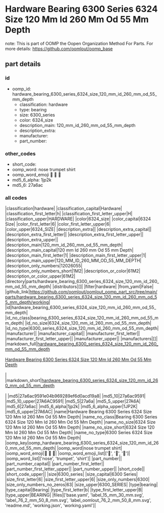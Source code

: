 # Hardware Bearing 6300 Series 6324 Size 120 Mm Id 260 Mm Od 55 Mm Depth  

note: This is part of OOMP the Oopen Organization Method For Parts. For more details: https://github.com/oomlout/oomp_base

##  part details





### id
* oomp_id: hardware_bearing_6300_series_6324_size_120_mm_id_260_mm_od_55_mm_depth
  * classification: hardware
  * type: bearing
  * size: 6300_series
  * color: 6324_size
  * description_main: 120_mm_id_260_mm_od_55_mm_depth
  * description_extra: 
  * manufacturer: 
  * part_number: 

### other_codes
* short_code: 
* oomp_word: nose trumpet shirt
* oomp_word_emoji :nose: :trumpet: :shirt:
* md5_6_alpha: 1jp2k
* md5_6: 27a6ac

### all codes 
|classification|hardware|
|classification_capital|Hardware|
|classification_first_letter|h|
|classification_first_letter_upper|H|
|classification_upper|HARDWARE|
|color|6324_size|
|color_capital|6324 Size|
|color_first_letter|6|
|color_first_letter_upper|6|
|color_upper|6324_SIZE|
|description_extra||
|description_extra_capital||
|description_extra_first_letter||
|description_extra_first_letter_upper||
|description_extra_upper||
|description_main|120_mm_id_260_mm_od_55_mm_depth|
|description_main_capital|120 mm Id 260 mm Od 55 mm Depth|
|description_main_first_letter|1|
|description_main_first_letter_upper|1|
|description_main_upper|120_MM_ID_260_MM_OD_55_MM_DEPTH|
|description_only_numbers|12026055|
|description_only_numbers_short|1M2|
|description_or_color|61M2|
|description_or_color_upper|61M2|
|directory|parts/hardware_bearing_6300_series_6324_size_120_mm_id_260_mm_od_55_mm_depth|
|distributors|[]|
|filter|hardware|
|from_yaml|False|
|github_link|https://github.com/oomlout/oomlout_oomp_part_src/tree/main/parts/hardware_bearing_6300_series_6324_size_120_mm_id_260_mm_od_55_mm_depth/working|
|id|hardware_bearing_6300_series_6324_size_120_mm_id_260_mm_od_55_mm_depth|
|id_no_class|bearing_6300_series_6324_size_120_mm_id_260_mm_od_55_mm_depth|
|id_no_size|6324_size_120_mm_id_260_mm_od_55_mm_depth|
|id_no_type|6300_series_6324_size_120_mm_id_260_mm_od_55_mm_depth|
|manufacturer||
|manufacturer_capital||
|manufacturer_first_letter||
|manufacturer_first_letter_upper||
|manufacturer_upper||
|manufacturers|[]|
|markdown_full|[hardware_bearing_6300_series_6324_size_120_mm_id_260_mm_od_55_mm_depth](https://github.com/oomlout/oomlout_oomp_part_src/tree/main/parts/hardware_bearing_6300_series_6324_size_120_mm_id_260_mm_od_55_mm_depth/working)<br>[](https://github.com/oomlout/oomlout_oomp_part_src/tree/main/parts/hardware_bearing_6300_series_6324_size_120_mm_id_260_mm_od_55_mm_depth/working)<br>[Hardware Bearing 6300 Series 6324 Size 120 Mm Id 260 Mm Od 55 Mm Depth](https://github.com/oomlout/oomlout_oomp_part_src/tree/main/parts/hardware_bearing_6300_series_6324_size_120_mm_id_260_mm_od_55_mm_depth/working)<br><br>|
|markdown_short|[hardware_bearing_6300_series_6324_size_120_mm_id_260_mm_od_55_mm_depth](https://github.com/oomlout/oomlout_oomp_part_src/tree/main/parts/hardware_bearing_6300_series_6324_size_120_mm_id_260_mm_od_55_mm_depth/working)<br><br>|
|md5|27a6ac9591e04b969289ef6d0acd19a8|
|md5_10|27a6ac9591|
|md5_10_upper|27A6AC9591|
|md5_5|27a6a|
|md5_5_upper|27A6A|
|md5_6|27a6ac|
|md5_6_alpha|1jp2k|
|md5_6_alpha_upper|1JP2K|
|md5_6_upper|27A6AC|
|name|Hardware Bearing 6300 Series 6324 Size 120 Mm Id 260 Mm Od 55 Mm Depth|
|name_no_class|Bearing 6300 Series 6324 Size 120 Mm Id 260 Mm Od 55 Mm Depth|
|name_no_size|6324 Size 120 Mm Id 260 Mm Od 55 Mm Depth|
|name_no_size_short|6324 Size 120 Mm Id 260 Mm Od 55 Mm Depth|
|name_no_type|6300 Series 6324 Size 120 Mm Id 260 Mm Od 55 Mm Depth|
|oomp_key|oomp_hardware_bearing_6300_series_6324_size_120_mm_id_260_mm_od_55_mm_depth|
|oomp_word|nose trumpet shirt|
|oomp_word_emoji|:nose: :trumpet: :shirt:|
|oomp_word_emoji_list|[':nose:', ':trumpet:', ':shirt:']|
|oomp_word_list|['nose', 'trumpet', 'shirt']|
|part_number||
|part_number_capital||
|part_number_first_letter||
|part_number_first_letter_upper||
|part_number_upper||
|short_code||
|short_code_upper||
|size|6300_series|
|size_capital|6300 Series|
|size_first_letter|6|
|size_first_letter_upper|6|
|size_only_numbers|6300|
|size_only_numbers_no_zeros|63|
|size_upper|6300_SERIES|
|type|bearing|
|type_capital|Bearing|
|type_first_letter|b|
|type_first_letter_upper|B|
|type_upper|BEARING|
|files|['base.yaml', 'label_15_mm_30_mm.svg', 'label_76_2_mm_50_8_mm.svg', 'label_oomlout_76_2_mm_50_8_mm.svg', 'readme.md', 'working.json', 'working.yaml']|

